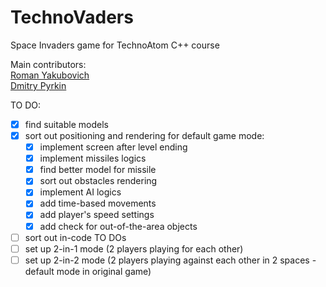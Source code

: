 # TechnoVaders
Space Invaders game for TechnoAtom C++ course  

Main contributors:  
[Roman Yakubovich](https://github.com/robbydrive)  
[Dmitry Pyrkin](https://github.com/GitDimONE)

TO DO:  
- [x] find suitable models  
- [x] sort out positioning and rendering for default game mode:  
  - [x] implement screen after level ending 
  - [x] implement missiles logics
  - [x] find better model for missile
  - [x] sort out obstacles rendering  
  - [x] implement AI logics  
  - [x] add time-based movements  
  - [x] add player's speed settings  
  - [x] add check for out-of-the-area objects
- [ ] sort out in-code TO DOs  
- [ ] set up 2-in-1 mode (2 players playing for each other)  
- [ ] set up 2-in-2 mode (2 players playing against each other in 2 spaces - default mode in original game)  
